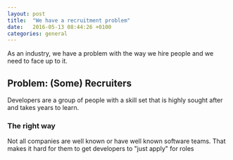 ```yaml
---
layout: post
title:  "We have a recruitment problem"
date:   2016-05-13 08:44:26 +0100
categories: general
---
```


As an industry, we have a problem with the way we hire people and we need to face up to it.

## Problem: (Some) Recruiters

Developers are a group of people with a skill set that is highly sought after and takes years to learn.

### The right way

Not all companies are well known or have well known software teams. That makes it hard for them to get developers to "just apply" for roles
